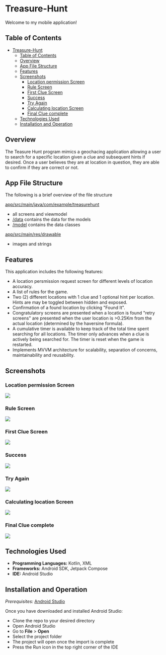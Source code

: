 # Treasure-Hunt
Welcome to my mobile application!

## Table of Contents

- [Treasure-Hunt](#treasure-hunt)
  - [Table of Contents](#table-of-contents)
  - [Overview](#overview)
  - [App File Structure](#app-file-structure)
  - [Features](#features)
  - [Screenshots](#screenshots)
    - [Location permission Screen](#location-permission-screen)
    - [Rule Screen](#rule-screen)
    - [First Clue Screen](#first-clue-screen)
    - [Success](#success)
    - [Try Again](#try-again)
    - [Calculating location Screen](#calculating-location-screen)
    - [Final Clue complete](#final-clue-complete)
  - [Technologies Used](#technologies-used)
  - [Installation and Operation](#installation-and-operation)


## Overview

The Teasure Hunt program mimics a geochacing application allowing a user to search for a specific location given a clue and subsequent hints if desired. Once a user believes they are at location in question, they are able to confirm if they are correct or not.

## App File Structure
The following is a brief overview of the file structure

[app/src/main/java/com/example/treasurehunt](https://github.com/voyagerfan/Treasure-Hunt/tree/main/app/src/main/java)
* all screens and viewmodel
* [/data](https://github.com/voyagerfan/Treasure-Hunt/tree/main/app/src/main/java/com/example/treasurehunt/data) contains the data for the models 
* [/model](https://github.com/voyagerfan/Treasure-Hunt/tree/main/app/src/main/java/com/example/treasurehunt/model) contains the data classes

[app/src/main/res/drawable](https://github.com/voyagerfan/Treasure-Hunt/tree/main/app/src/main/res/drawable)
* images and strings


## Features

This application includes the following features: 
* A location persmission request screen for different levels of location accuracy. 
* A list of rules for the game.
* Two (2) different locations with 1 clue and 1 optional hint per location. Hints are may be toggled between hidden and exposed.
* Confirmation of a found location by clicking "Found It". 
* Congratulatory screens are presented when a location is found "retry screens" are presented when the user location is >0.25Km from the actual location (determined by the haversine formula).
* A cumulative timer is available to keep track of the total time spent searching for all locations. The timer only advances when a clue is actively being searched for. The timer is reset when the game is restarted.
* Implements MVVM architecture for scalability, separation of concerns, maintainability and reusability. 

## Screenshots
### Location permission Screen
![](./Treasure-Hunt_Screenshots/location_permission.png)
### Rule Screen
![](./Treasure-Hunt_Screenshots/rule_screen.png)
### First Clue Screen
![](./Treasure-Hunt_Screenshots/clue1.png)
### Success
![](./Treasure-Hunt_Screenshots/success1.png)
### Try Again
![](./Treasure-Hunt_Screenshots/try_again.png)
### Calculating location Screen
![](./Treasure-Hunt_Screenshots/pending_location.png)
### Final Clue complete
![](./Treasure-Hunt_Screenshots/game_complete.png)

## Technologies Used

- **Programming Languages:** Kotlin, XML
- **Frameworks:** Android SDK, Jetpack Compose
- **IDE:** Android Studio


## Installation and Operation
*Prerequisites:* [Android Studio](https://developer.android.com/studio)

Once you have downloaded and installed Android Studio:
* Clone the repo to your desired directory
* Open Android Studio
* Go to **File** > **Open**
* Select the project folder
* The project will open once the import is complete
* Press the Run icon in the top right corner of the IDE





